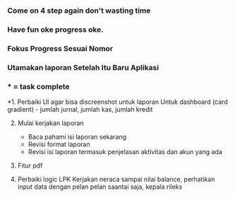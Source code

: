 ### Come on 4 step again don't wasting time
### Have fun oke progress oke.
### Fokus Progress Sesuai Nomor 
### Utamakan laporan Setelah Itu Baru Aplikasi
### * = task complete
*1. Perbaiki UI agar bisa discreenshot untuk laporan
   Untuk dashboard (card gradient) - jumlah jurnal, jumlah kas, jumlah kredit

2. Mulai kerjakan laporan 
   - Baca pahami isi laporan sekarang
   - Revisi format laporan
   - Revisi isi laporan termasuk penjelasan aktivitas dan akun yang ada

3. Fitur pdf

4. Perbaiki logic LPK
   Kerjakan neraca sampai nilai balance, perhatikan input data dengan pelan pelan saantai saja, kepala rileks